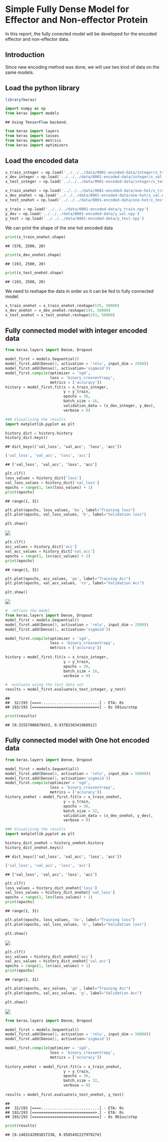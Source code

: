 Simple Fully Dense Model for Effector and Non-effector Protein
==============================================================

In this report, the fully conected model will be developed for the
encoded effector and non-effector data.

Introduction
------------

Since new encoding method was done, we will use two kind of data on the
same models.

Load the python library
-----------------------

``` r
library(keras)
```

``` python
import numpy as np
from keras import models
```

    ## Using TensorFlow backend.

``` python
from keras import layers
from keras import losses
from keras import metrics
from keras import optimizers
```

Load the encoded data
---------------------

``` python
x_train_integer = np.load('../../../data/0001-encoded-data/integer/x_train.npy')
x_dev_integer = np.load('../../../data/0001-encoded-data/integer/x_val.npy')
x_test_integer = np.load('../../../data/0001-encoded-data/integer/x_test.npy')

x_train_onehot = np.load('../../../data/0001-encoded-data/one-hot/x_train.npy')
x_dev_onehot = np.load('../../../data/0001-encoded-data/one-hot/x_val.npy')
x_test_onehot = np.load('../../../data/0001-encoded-data/one-hot/x_test.npy')

y_train = np.load('../../../data/0001-encoded-data/y_train.npy')
y_dev = np.load('../../../data/0001-encoded-data/y_val.npy')
y_test = np.load('../../../data/0001-encoded-data/y_test.npy')
```

We can print the shape of the one hot encoded data

``` python
print(x_train_onehot.shape)
```

    ## (576, 2500, 20)

``` python
print(x_dev_onehot.shape)
```

    ## (193, 2500, 20)

``` python
print(x_test_onehot.shape)
```

    ## (193, 2500, 20)

We need to reshape the data in order so it can be fed to fully connected
model.

``` python
x_train_onehot = x_train_onehot.reshape(576, 50000)
x_dev_onehot = x_dev_onehot.reshape(193, 50000)
x_test_onehot = x_test_onehot.reshape(193, 50000)
```

Fully connected model with integer encoded data
-----------------------------------------------

``` python
from keras.layers import Dense, Dropout

model_first = models.Sequential()
model_first.add(Dense(3, activation = 'relu', input_dim = 2500))
model_first.add(Dense(1, activation='sigmoid'))
model_first.compile(optimizer = 'sgd',
                    loss = 'binary_crossentropy',
                    metrics = ['accuracy'])
history = model_first.fit(x = x_train_integer, 
                          y = y_train, 
                          epochs = 30, 
                          batch_size = 16, 
                          validation_data = (x_dev_integer, y_dev), 
                          verbose = 0)
```

``` python
### Visualizing the results
import matplotlib.pyplot as plt

history_dict = history.history
history_dict.keys()
```

    ## dict_keys(['val_loss', 'val_acc', 'loss', 'acc'])

``` python
['val_loss', 'val_acc', 'loss', 'acc']
```

    ## ['val_loss', 'val_acc', 'loss', 'acc']

``` python
plt.clf()
loss_values = history_dict['loss']
val_loss_values = history_dict['val_loss']
epochs = range(1, len(loss_values) + 1)
print(epochs)
```

    ## range(1, 31)

``` python
plt.plot(epochs, loss_values, 'bo', label="Training loss")
plt.plot(epochs, val_loss_values, 'b', label="Validation loss")

plt.show()
```

![](/Users/kristian/Documents/Workspace/ruth-effectors-prediction/reports/0001-dense-model_files/figure-markdown_github/unnamed-chunk-8-1.png)

``` python
plt.clf()
acc_values = history_dict['acc']
val_acc_values = history_dict['val_acc']
epochs = range(1, len(acc_values) + 1)
print(epochs)
```

    ## range(1, 31)

``` python
plt.plot(epochs, acc_values, 'go', label="Training Acc")
plt.plot(epochs, val_acc_values, 'ro', label="Validation Acc")

plt.show()
```

![](/Users/kristian/Documents/Workspace/ruth-effectors-prediction/reports/0001-dense-model_files/figure-markdown_github/unnamed-chunk-9-1.png)

``` python
#  retrain the model
from keras.layers import Dense, Dropout
model_first = models.Sequential()
model_first.add(Dense(3, activation = 'relu', input_dim = 2500))
model_first.add(Dense(1, activation='sigmoid'))

model_first.compile(optimizer = 'sgd',
                    loss = 'binary_crossentropy',
                    metrics = ['accuracy'])
                    
history = model_first.fit(x = x_train_integer, 
                          y = y_train, 
                          epochs = 20, 
                          batch_size = 16,
                          verbose = 0)

#  evaluate using the test data set
results = model_first.evaluate(x_test_integer, y_test)
```

    ## 
    ##  32/193 [===>..........................] - ETA: 0s
    ## 193/193 [==============================] - 0s 581us/step

``` python
print(results)
```

    ## [0.31557006678433, 0.9378238341968912]

Fully connected model with One hot encoded data
-----------------------------------------------

``` python
from keras.layers import Dense, Dropout

model_first = models.Sequential()
model_first.add(Dense(3, activation = 'relu', input_dim = 50000))
model_first.add(Dense(1, activation='sigmoid'))
model_first.compile(optimizer = 'sgd',
                    loss = 'binary_crossentropy',
                    metrics = ['accuracy'])
history_onehot = model_first.fit(x = x_train_onehot, 
                          y = y_train, 
                          epochs = 30, 
                          batch_size = 32, 
                          validation_data = (x_dev_onehot, y_dev), 
                          verbose = 0)
```

``` python
### Visualizing the results
import matplotlib.pyplot as plt

history_dict_onehot = history_onehot.history
history_dict_onehot.keys()
```

    ## dict_keys(['val_loss', 'val_acc', 'loss', 'acc'])

``` python
['val_loss', 'val_acc', 'loss', 'acc']
```

    ## ['val_loss', 'val_acc', 'loss', 'acc']

``` python
plt.clf()
loss_values = history_dict_onehot['loss']
val_loss_values = history_dict_onehot['val_loss']
epochs = range(1, len(loss_values) + 1)
print(epochs)
```

    ## range(1, 31)

``` python
plt.plot(epochs, loss_values, 'bo', label="Training loss")
plt.plot(epochs, val_loss_values, 'b', label="Validation loss")

plt.show()
```

![](/Users/kristian/Documents/Workspace/ruth-effectors-prediction/reports/0001-dense-model_files/figure-markdown_github/unnamed-chunk-13-1.png)

``` python
plt.clf()
acc_values = history_dict_onehot['acc']
val_acc_values = history_dict_onehot['val_acc']
epochs = range(1, len(acc_values) + 1)
print(epochs)
```

    ## range(1, 31)

``` python
plt.plot(epochs, acc_values, 'go', label="Training Acc")
plt.plot(epochs, val_acc_values, 'g', label="Validation Acc")

plt.show()
```

![](/Users/kristian/Documents/Workspace/ruth-effectors-prediction/reports/0001-dense-model_files/figure-markdown_github/unnamed-chunk-14-1.png)

``` python
from keras.layers import Dense, Dropout

model_first = models.Sequential()
model_first.add(Dense(3, activation = 'relu', input_dim = 50000))
model_first.add(Dense(1, activation='sigmoid'))

model_first.compile(optimizer = 'sgd',
                    loss = 'binary_crossentropy',
                    metrics = ['accuracy'])
                    
history_onehot = model_first.fit(x = x_train_onehot, 
                          y = y_train, 
                          epochs = 30, 
                          batch_size = 32,
                          verbose = 0)
                          
results = model_first.evaluate(x_test_onehot, y_test)
```

    ## 
    ##  32/193 [===>..........................] - ETA: 0s
    ## 192/193 [============================>.] - ETA: 0s
    ## 193/193 [==============================] - 0s 961us/step

``` python
print(results)                  
```

    ## [0.1403142991017338, 0.9585492227979274]
